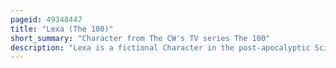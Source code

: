 ```yaml
---
pageid: 49348447
title: "Lexa (The 100)"
short_summary: "Character from The CW's TV series The 100"
description: "Lexa is a fictional Character in the post-apocalyptic Science Fiction Television Series the 100 portrayed by alycia Debnam-Carey. The recurring Character does not appear in the Books on which the Series is loosely based. The Commander of the allied Grounder Clans, Lexa is portrayed as a reasonable Leader and strong Warrior. She considers love a Weakness, a View significantly impacted by the Murder of her former Girlfriend. Although she starts to show romantic Feelings for Clarke Griffin and takes her Views into Consideration, Lexa puts her People first, even at the Expense of Clarke's Trust. Lexa's progressive Leadership places her in Conflict with her People, especially after Changes to her Coalition."
---
```

